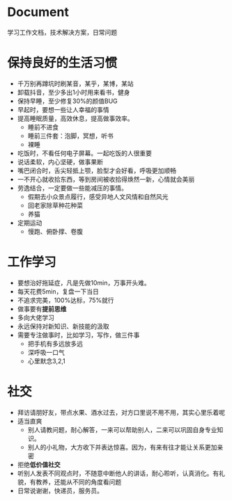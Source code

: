 # Document
学习工作文档，技术解决方案，日常问题

# 保持良好的生活习惯

- 千万别再蹲坑时刷某音，某乎，某博，某站
- 卸载抖音，至少多出1小时用来看书，健身
- 保持早睡，至少修复30%的颜值BUG
- 早起时，要想一些让人幸福的事情
- 提高睡眠质量，高效休息，提高做事效率。
  - 睡前不进食
  - 睡前三件套：泡脚，冥想，听书
  - 裸睡
- 吃饭时，不看任何电子屏幕。一起吃饭的人很重要
- 说话柔软，内心坚硬，做事果断
- 嘴巴闭合时，舌尖轻抵上颚，脸型才会好看，呼吸更加顺畅
- 一不开心就收拾东西，等到房间被收拾得焕然一新，心情就会美丽
- 劳逸结合，一定要做一些能减压的事情。
  - 假期去小众景点履行，感受异地人文风情和自然风光
  - 回老家除草种花种菜
  - 养猫
- 定期运动
  - 慢跑、俯卧撑、卷腹

# 工作学习

- 要想治好拖延症，凡是先做10min，万事开头难。
- 每天花费5min，复盘一下当日
- 不追求完美，100%达标，75%就行
- 做事要有**提前思维**
- 多向大佬学习
- 永远保持对新知识、新技能的汲取
- 需要专注做事时，比如学习，写作，做三件事
  - 把手机有多远放多远
  - 深呼吸一口气
  - 心里默念3,2,1

# 社交

- 拜访请朋好友，带点水果、酒水过去，对方口里说不用不用，其实心里乐着呢
- 适当直爽
  - 别人请教问题，耐心解答，一来可以帮助别人，二来可以巩固自身专业知识。
  - 别人的小礼物，大方收下并表达惊喜。因为，有来有往才能让关系更加亲密
- 拒绝**低价值社交**
- 听别人发表不同观点时，不随意中断他人的讲话，耐心聆听，认真消化。有礼貌，有教养，还能从不同的角度看问题
- 日常说谢谢，快递员，服务员。